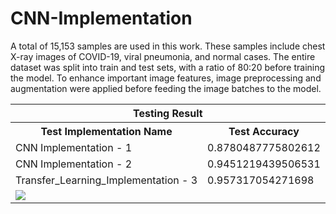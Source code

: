 
# CNN-Implementation
A total of 15,153 samples are used in this work. These samples include chest X-ray images of COVID-19, viral pneumonia, and normal cases. The entire dataset was split into train and test sets, with a ratio of 80:20 before training the model. To enhance important image features, image preprocessing and augmentation were applied before feeding the image batches to the model.
<table>
    <tr>
    <th colspan="2">Testing Result</th>
    </tr>
    <tr>
        <th>Test Implementation Name</th>
        <th>Test Accuracy</th>
    </tr>
    <tr>
       <td>CNN Implementation - 1</td>
        <td>0.8780487775802612</td>
    </tr>
        <td>CNN Implementation - 2</td>
        <td>0.9451219439506531</td>
    </tr>
    <tr>
        <td>Transfer_Learning_Implementation - 3</td>
        <td>0.957317054271698</td>
    </tr>
    <tr>
    <td colspan="2"><img src="https://static.javatpoint.com/tutorial/artificial-neural-network/images/artificial-neural-network4.png">
    </td>
    </tr>
</table>



